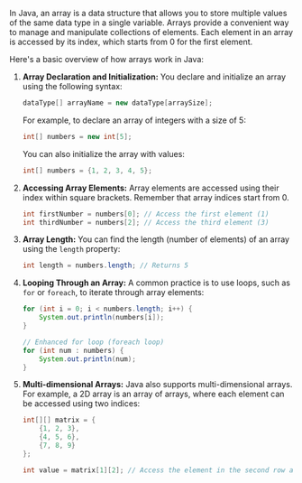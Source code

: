 In Java, an array is a data structure that allows you to store multiple values of the same data type in a single variable. Arrays provide a convenient way to manage and manipulate collections of elements. Each element in an array is accessed by its index, which starts from 0 for the first element.

Here's a basic overview of how arrays work in Java:

1. **Array Declaration and Initialization:**
   You declare and initialize an array using the following syntax:

   ```java
   dataType[] arrayName = new dataType[arraySize];
   ```

   For example, to declare an array of integers with a size of 5:

   ```java
   int[] numbers = new int[5];
   ```

   You can also initialize the array with values:

   ```java
   int[] numbers = {1, 2, 3, 4, 5};
   ```

2. **Accessing Array Elements:**
   Array elements are accessed using their index within square brackets. Remember that array indices start from 0.

   ```java
   int firstNumber = numbers[0]; // Access the first element (1)
   int thirdNumber = numbers[2]; // Access the third element (3)
   ```

3. **Array Length:**
   You can find the length (number of elements) of an array using the `length` property:

   ```java
   int length = numbers.length; // Returns 5
   ```

4. **Looping Through an Array:**
   A common practice is to use loops, such as `for` or `foreach`, to iterate through array elements:

   ```java
   for (int i = 0; i < numbers.length; i++) {
       System.out.println(numbers[i]);
   }

   // Enhanced for loop (foreach loop)
   for (int num : numbers) {
       System.out.println(num);
   }
   ```

5. **Multi-dimensional Arrays:**
   Java also supports multi-dimensional arrays. For example, a 2D array is an array of arrays, where each element can be accessed using two indices:

   ```java
   int[][] matrix = {
       {1, 2, 3},
       {4, 5, 6},
       {7, 8, 9}
   };

   int value = matrix[1][2]; // Access the element in the second row and third column (6)
   ```

